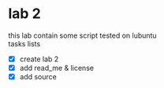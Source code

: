 # lab 2
this lab contain some script tested on lubuntu  
tasks lists  
- [X] create lab 2  
- [X] add read_me & license  
- [X] add source  